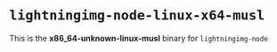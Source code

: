 # `lightningimg-node-linux-x64-musl`

This is the **x86_64-unknown-linux-musl** binary for `lightningimg-node`
